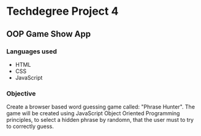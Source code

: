 <h1>Techdegree Project 4</h1>

<h2>OOP Game Show App</h2>

<h3>Languages used</h3>

<ul>
    <li>HTML</li>
    <li>CSS</li>
    <li>JavaScript</li>
</ul>

<h3>Objective</h3>

<p>Create a browser based word guessing game called&colon; &quot;Phrase Hunter&quot;. 
   The game will be created using JavaScript Object Oriented Programming principles, 
   to select a hidden phrase by randomn, that the user must to try to correctly guess. 
</p>
 
